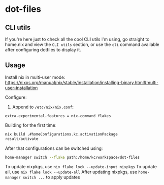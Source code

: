 # dot-files

## CLI utils
If you're here just to check all the cool CLI utils I'm using, go straight to home.nix and view the `CLI utils` section, 
or use the `cli` command available after configuring dotfiles to display it.

## Usage
Install nix in multi-user mode:
https://nixos.org/manual/nix/stable/installation/installing-binary.html#multi-user-installation

Configure:
1. Append to `/etc/nix/nix.conf`:
```
extra-experimental-features = nix-command flakes
```

Building for the first time:
```sh
nix build .#homeConfigurations.kc.activationPackage
result/activate
```

After that configurations can be switched using:
```sh
home-manager switch --flake path:/home/kc/workspace/dot-files
```

To update nixpkgs, use `nix flake lock --update-input nixpkgs`
To update all, use `nix flake lock --update-all`
After updating nixpkgs, use `home-manager switch ...` to apply updates
